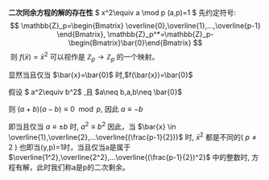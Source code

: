 **二次同余方程的解的存在性**
$
x^2\equiv a \mod p (a,p)=1
$
先约定符号:
$$
\mathbb{Z}_p=\begin{Bmatrix} \overline{0},\overline{1},...,\overline{p-1} \end{Bmatrix},
\mathbb{Z}_p^*=\mathbb{Z}_p-\begin{Bmatrix}\bar{0}\end{Bmatrix}
$$
​
则 $f(\bar{x})=\bar{x}^2$ 可以视作是 $\mathbb{Z}_p \rightarrow \mathbb{Z}_p$ 的一个映射。 

​显然当且仅当 $\bar{x}=\bar{0}$ 时,$f(\bar{x})=\bar{0}$

假设 $ a^2\equiv b^2$ ,且 $a\neq b,a,b\neq \bar{0}$

则 $(a+b)(a-b)\equiv 0 \mod p$, 因此 $a\equiv -b$

即当且仅当 $a\equiv \pm b$ 时, $a^2\equiv b^2$
因此，当 $\bar{x} \in \overline{1},\overline{2},...\overline{(\frac{p-1}{2})}$ 时, $\bar{x}^2$ 都是不同的( $p\neq 2$ )
也即当(y,p)=1时，当且仅当a是属于 $\overline{1^2},\overline{2^2},...\overline{(\frac{p-1}{2})^2}$ 中的整数时,
方程有解，此时我们称a是p的二次剩余。